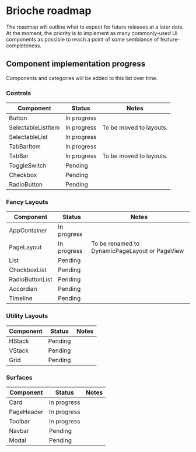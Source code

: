 # Brioche roadmap

The roadmap will outline what to expect for future releases at a later date. At the moment, the priority is to implement as many commonly-used UI components as possible to reach a point of some semblance of feature-completeness.

## Component implementation progress

Components and categories will be added to this list over time.

### Controls

| Component | Status | Notes |
|---|---|---|
| Button | In progress | |
| SelectableListItem | In progress | To be moved to layouts. |
| SelectableList | In progress | |
| TabBarItem | In progress | |
| TabBar | In progress | To be moved to layouts. |
| ToggleSwitch | Pending | |
| Checkbox | Pending | |
| RadioButton | Pending |  |

### Fancy Layouts

| Component | Status | Notes |
|---|---|---|
| AppContainer | In progress | |
| PageLayout | In progress | To be renamed to DynamicPageLayout or PageView |
| List | Pending | |
| CheckboxList | Pending | |
| RadioButtonList | Pending | |
| Accordian | Pending | |
| Timeline | Pending | |

### Utility Layouts

| Component | Status | Notes |
|---|---|---|
| HStack | Pending | |
| VStack | Pending | |
| Grid | Pending | |

### Surfaces

| Component | Status | Notes |
|---|---|---|
| Card | In progress | |
| PageHeader | In progress | |
| Toolbar | In progress | |
| Navbar | Pending | |
| Modal | Pending | |
